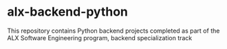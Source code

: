 # alx-backend-python
This repository contains Python backend projects completed as part of the ALX Software Engineering program, backend specialization track
